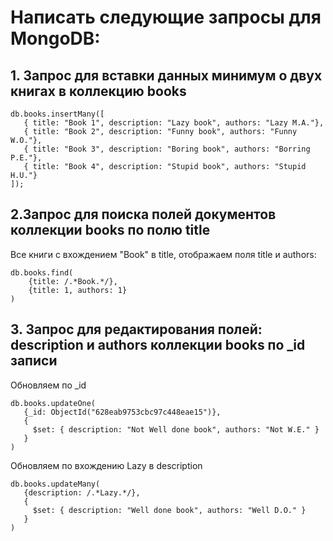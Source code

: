 # Написать следующие запросы для MongoDB:

## 1. Запрос для вставки данных минимум о двух книгах в коллекцию books

```
db.books.insertMany([
   { title: "Book 1", description: "Lazy book", authors: "Lazy M.A."},
   { title: "Book 2", description: "Funny book", authors: "Funny W.O."},
   { title: "Book 3", description: "Boring book", authors: "Borring P.E."},
   { title: "Book 4", description: "Stupid book", authors: "Stupid H.U."}
]);
```

## 2.Запрос для поиска полей документов коллекции books по полю title

Все книги с вхождением "Book" в title, отображаем поля title и authors:

```
db.books.find(
	{title: /.*Book.*/},
	{title: 1, authors: 1}
)
```

## 3. Запрос для редактирования полей: description и authors коллекции books по _id записи

Обновляем по _id

```
db.books.updateOne(
   {_id: ObjectId("628eab9753cbc97c448eae15")},
   {
     $set: { description: "Not Well done book", authors: "Not W.E." }
   }
)
```

Обновляем по вхождению Lazy в description

```
db.books.updateMany(
   {description: /.*Lazy.*/},
   {
     $set: { description: "Well done book", authors: "Well D.O." }
   }
)
```
